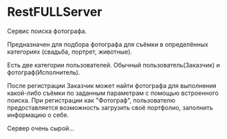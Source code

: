 # RestFULLServer

Сервис поиска фотографа. 

Предназначен для подбора фотографа для съёмки в определённых категориях (свадьба, портрет, животные).

Есть две категории пользователей. Обычный пользователь(Заказчик) и фотограф(Исполнитель). 

После регистрации Заказчик может найти фотографа для выполнения какой-либо съёмки по заданным параметрам с помощью встроенного поиска. 
При регистрации как "Фотограф", пользователю предоставляется возможность загрузить своё портфолио, заполнить информацию о себе.

Сервер очень сырой...


